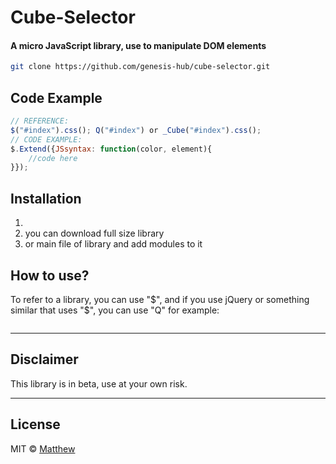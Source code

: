 <!-- ![Screenshot]()  -->
# Cube-Selector
#### A micro JavaScript library, use to manipulate DOM elements

```bash
git clone https://github.com/genesis-hub/cube-selector.git
```
<!-- *** -->
## Code Example
```javascript
// REFERENCE:
$("#index").css(); Q("#index") or _Cube("#index").css();
// CODE EXAMPLE:
$.Extend({JSsyntax: function(color, element){
    //code here
}});
```
<!-- *** -->
## Installation
1. <script src="cube-selector.js"></script>
2. you can download full size library 
3. or main file of library and add modules to it
<!-- *** -->

## How to use?
To refer to a library, you can use "$", and if you use jQuery or something similar that uses "$", you can use "Q" for example:
```bash

```
***
## Disclaimer
This library is in beta, use at your own risk.

***
## License
MIT © [Matthew]()
